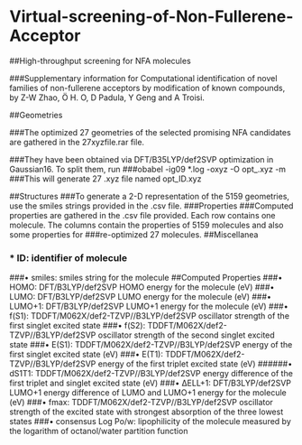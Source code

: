 # Virtual-screening-of-Non-Fullerene-Acceptor


##High-throughput screening for NFA molecules

###Supplementary information for Computational identification of novel families of non-fullerene acceptors by modification of known compounds, by Z-W Zhao, Ö H. O, D Padula, Y Geng and A Troisi.

##Geometries

###The optimized 27 geometries of the selected promising NFA candidates are gathered in the 27xyzfile.rar file.

###They have been obtained via DFT/B35LYP/def2SVP optimization in Gaussian16. To split them, run
###obabel -ig09 *.log -oxyz -O opt_.xyz -m
###This will generate 27 .xyz file named opt_ID.xyz

##Structures
###To generate a 2-D representation of the 5159 geometries, use the smiles strings provided in the .csv file.
###Properties
###Computed properties are gathered in the .csv file provided. Each row contains one molecule. The columns contain the properties of 5159 molecules and also some properties for ###re-optimized 27 molecules. 
##Miscellanea
### *	ID: identifier of molecule
###•	smiles: smiles string for the molecule
##Computed Properties
###•	HOMO: DFT/B3LYP/def2SVP HOMO energy for the molecule (eV)
###•	LUMO: DFT/B3LYP/def2SVP LUMO energy for the molecule (eV)
###•	LUMO+1: DFT/B3LYP/def2SVP LUMO+1 energy for the molecule (eV)
###•	f(S1): TDDFT/M062X/def2-TZVP//B3LYP/def2SVP oscillator strength of the first singlet excited state
###•	f(S2): TDDFT/M062X/def2-TZVP//B3LYP/def2SVP oscillator strength of the second singlet excited state
###•	E(S1): TDDFT/M062X/def2-TZVP//B3LYP/def2SVP energy of the first singlet excited state (eV)
###•	E(T1): TDDFT/M062X/def2-TZVP//B3LYP/def2SVP energy of the first triplet excited state (eV)
######•	dS1T1: TDDFT/M062X/def2-TZVP//B3LYP/def2SVP energy difference of the first triplet and singlet excited state (eV)
###•	ΔELL+1: DFT/B3LYP/def2SVP LUMO+1 energy difference of LUMO and LUMO+1 energy for the molecule (eV)
###•	fmax: TDDFT/M062X/def2-TZVP//B3LYP/def2SVP oscillator strength of the excited state with strongest absorption of the three lowest states
###•	consensus Log Po/w: lipophilicity of the molecule measured by the logarithm of octanol/water partition function 
